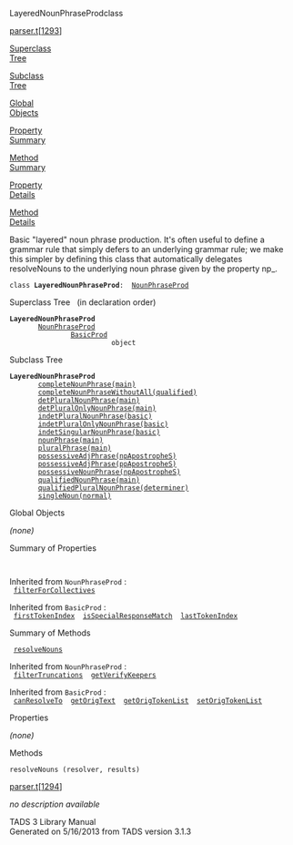 <span class="title">LayeredNounPhraseProd</span><span class="type">class</span>

[parser.t](../file/parser.t.html)\[[1293](../source/parser.t.html#1293)\]

[Superclass  
Tree](#_SuperClassTree_)

[Subclass  
Tree](#_SubClassTree_)

[Global  
Objects](#_ObjectSummary_)

[Property  
Summary](#_PropSummary_)

[Method  
Summary](#_MethodSummary_)

[Property  
Details](#_Properties_)

[Method  
Details](#_Methods_)

<div class="fdesc">

Basic "layered" noun phrase production. It's often useful to define a
grammar rule that simply defers to an underlying grammar rule; we make
this simpler by defining this class that automatically delegates
resolveNouns to the underlying noun phrase given by the property np\_.

`class `**`LayeredNounPhraseProd`**` :   `[`NounPhraseProd`](../object/NounPhraseProd.html)

</div>

<span id="_SuperClassTree_"></span>

<div class="mjhd">

<span class="hdln">Superclass Tree</span>   (in declaration order)

</div>

**`LayeredNounPhraseProd`**  
`         `[`NounPhraseProd`](../object/NounPhraseProd.html)  
`                 `[`BasicProd`](../object/BasicProd.html)  
`                         object`  
<span id="_SubClassTree_"></span>

<div class="mjhd">

<span class="hdln">Subclass Tree</span>  

</div>

**`LayeredNounPhraseProd`**  
`         `[`completeNounPhrase(main)`](../object/completeNounPhrase(main).html)  
`         `[`completeNounPhraseWithoutAll(qualified)`](../object/completeNounPhraseWithoutAll(qualified).html)  
`         `[`detPluralNounPhrase(main)`](../object/detPluralNounPhrase(main).html)  
`         `[`detPluralOnlyNounPhrase(main)`](../object/detPluralOnlyNounPhrase(main).html)  
`         `[`indetPluralNounPhrase(basic)`](../object/indetPluralNounPhrase(basic).html)  
`         `[`indetPluralOnlyNounPhrase(basic)`](../object/indetPluralOnlyNounPhrase(basic).html)  
`         `[`indetSingularNounPhrase(basic)`](../object/indetSingularNounPhrase(basic).html)  
`         `[`nounPhrase(main)`](../object/nounPhrase(main).html)  
`         `[`pluralPhrase(main)`](../object/pluralPhrase(main).html)  
`         `[`possessiveAdjPhrase(npApostropheS)`](../object/possessiveAdjPhrase(npApostropheS).html)  
`         `[`possessiveAdjPhrase(ppApostropheS)`](../object/possessiveAdjPhrase(ppApostropheS).html)  
`         `[`possessiveNounPhrase(npApostropheS)`](../object/possessiveNounPhrase(npApostropheS).html)  
`         `[`qualifiedNounPhrase(main)`](../object/qualifiedNounPhrase(main).html)  
`         `[`qualifiedPluralNounPhrase(determiner)`](../object/qualifiedPluralNounPhrase(determiner).html)  
`         `[`singleNoun(normal)`](../object/singleNoun(normal).html)  
<span id="_ObjectSummary_"></span>

<div class="mjhd">

<span class="hdln">Global Objects</span>  

</div>

*(none)* <span id="_PropSummary_"></span>

<div class="mjhd">

<span class="hdln">Summary of Properties</span>  

</div>

` `

Inherited from `NounPhraseProd` :  
` `[`filterForCollectives`](../object/NounPhraseProd.html#filterForCollectives)`  `

Inherited from `BasicProd` :  
` `[`firstTokenIndex`](../object/BasicProd.html#firstTokenIndex)`  `[`isSpecialResponseMatch`](../object/BasicProd.html#isSpecialResponseMatch)`  `[`lastTokenIndex`](../object/BasicProd.html#lastTokenIndex)`  `

<span id="_MethodSummary_"></span>

<div class="mjhd">

<span class="hdln">Summary of Methods</span>  

</div>

` `[`resolveNouns`](#resolveNouns)`  `

Inherited from `NounPhraseProd` :  
` `[`filterTruncations`](../object/NounPhraseProd.html#filterTruncations)`  `[`getVerifyKeepers`](../object/NounPhraseProd.html#getVerifyKeepers)`  `

Inherited from `BasicProd` :  
` `[`canResolveTo`](../object/BasicProd.html#canResolveTo)`  `[`getOrigText`](../object/BasicProd.html#getOrigText)`  `[`getOrigTokenList`](../object/BasicProd.html#getOrigTokenList)`  `[`setOrigTokenList`](../object/BasicProd.html#setOrigTokenList)`  `

<span id="_Properties_"></span>

<div class="mjhd">

<span class="hdln">Properties</span>  

</div>

*(none)* <span id="_Methods_"></span>

<div class="mjhd">

<span class="hdln">Methods</span>  

</div>

<span id="resolveNouns"></span>

`resolveNouns (resolver, results)`

[parser.t](../file/parser.t.html)\[[1294](../source/parser.t.html#1294)\]

<div class="desc">

*no description available*

</div>

<div class="ftr">

TADS 3 Library Manual  
Generated on 5/16/2013 from TADS version 3.1.3

</div>
